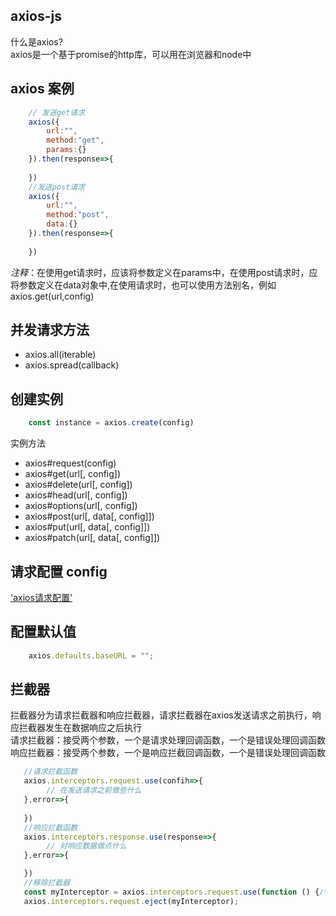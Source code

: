 ## axios-js
什么是axios?<br/>
axios是一个基于promise的http库，可以用在浏览器和node中

## axios 案例
```js
    // 发送get请求
    axios({
        url:"",
        method:"get",
        params:{}
    }).then(response=>{
        
    })
    //发送post请求
    axios({
        url:"",
        method:"post",
        data:{}
    }).then(response=>{
        
    })
```
*注释*：在使用get请求时，应该将参数定义在params中，在使用post请求时，应将参数定义在data对象中,在使用请求时，也可以使用方法别名，例如axios.get(url,config)

## 并发请求方法
- axios.all(iterable)
- axios.spread(callback)

## 创建实例
```js
    const instance = axios.create(config)
```
实例方法<br/>
- axios#request(config)
- axios#get(url[, config])
- axios#delete(url[, config])
- axios#head(url[, config])
- axios#options(url[, config])
- axios#post(url[, data[, config]])
- axios#put(url[, data[, config]])
- axios#patch(url[, data[, config]])

## 请求配置 config
['axios请求配置'](http://www.axios-js.com/zh-cn/docs/#axios-get-url-config 'axios请求配置')

## 配置默认值
```js
    axios.defaults.baseURL = "";
```

## 拦截器
拦截器分为请求拦截器和响应拦截器，请求拦截器在axios发送请求之前执行，响应拦截器发生在数据响应之后执行<br/>
请求拦截器：接受两个参数，一个是请求处理回调函数，一个是错误处理回调函数<br/>
响应拦截器：接受两个参数，一个是响应拦截回调函数，一个是错误处理回调函数<br/>
```js
   //请求拦截函数
   axios.interceptors.request.use(confih=>{
        // 在发送请求之前做些什么
   },error=>{
       
   })
   //响应拦截函数
   axios.interceptors.response.use(response=>{
        // 对响应数据做点什么
   },error=>{

   })    
   //移除拦截器
   const myInterceptor = axios.interceptors.request.use(function () {/*...*/});
   axios.interceptors.request.eject(myInterceptor);
```
